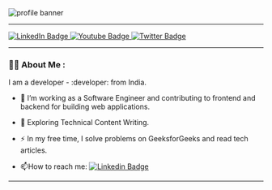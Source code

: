 


<img src="https://github.com/mohan-potter/mohan-potter/blob/main/Profile%20banner.png" alt="profile banner"/>
<hr style="border-color: rgb(0, 37, 41)" />
<div class="badge" id="badges">
    <a href="https://www.linkedin.com/in/mohanraj-venkatachalam/">
       <img src="https://img.shields.io/badge/LinkedIn-blue?style=for-the-badge&logo=linkedin&logoColor=white"
       alt="LinkedIn Badge" />
    </a>
    <a href="https://www.youtube.com/channel/UC6S6OF80J21TUlGdL6bATJg">
       <img src="https://img.shields.io/badge/YouTube-red?style=for-the-badge&logo=youtube&logoColor=white"
       alt="Youtube Badge" />
    </a>
    <a href="https://twitter.com/MohanrajVenka20">
     <img src="https://img.shields.io/badge/Twitter-blue?style=for-the-badge&logo=twitter&logoColor=white"
     alt="Twitter Badge" />
    </a>
</div>

---

### :woman_technologist: About Me :
I am a developer - :developer:
from India.
- :telescope: I’m working as a Software Engineer and contributing to frontend and backend for building web
applications.

- :seedling: Exploring Technical Content Writing.

- :zap: In my free time, I solve problems on GeeksforGeeks and read tech articles.

- :mailbox:How to reach me: [![Linkedin
Badge](https://img.shields.io/badge/-kakbar-blue?style=flat&logo=Linkedin&logoColor=white)](your-linkedin-url)

---
